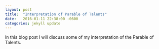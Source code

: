 ```yaml
---
layout: post
title:  "Interpretation of Parable of Talents"
date:   2016-01-11 22:38:00 -0600
categories: jekyll update
---
```

In this blog post I will discuss some of my interpretation of the Parable of Talents. 
